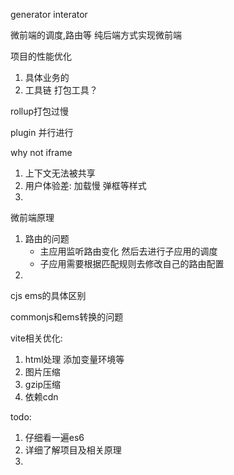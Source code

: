 
generator 
interator

微前端的调度,路由等
纯后端方式实现微前端


项目的性能优化
1. 具体业务的
2. 工具链 打包工具？


rollup打包过慢

plugin 并行进行


why not iframe
1. 上下文无法被共享
2. 用户体验差: 加载慢 弹框等样式
3. 

微前端原理
1. 路由的问题
    - 主应用监听路由变化 然后去进行子应用的调度
    - 子应用需要根据匹配规则去修改自己的路由配置 
2. 

cjs ems的具体区别 

commonjs和ems转换的问题


vite相关优化:
1. html处理 添加变量环境等
2. 图片压缩
3. gzip压缩
4. 依赖cdn



todo:
1. 仔细看一遍es6
2. 详细了解项目及相关原理
3. 